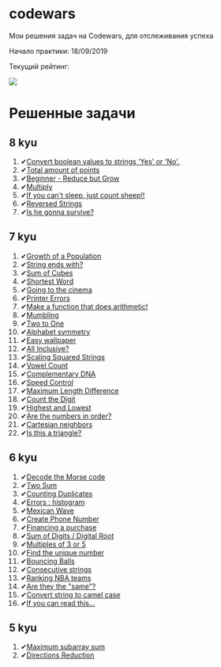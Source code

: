 # codewars

Мои решения задач на Codewars, для отслеживания успеха

Начало практики: 18/09/2019

Текущий рейтинг:

<img src="https://www.codewars.com/users/Sm1Le55/badges/large">

# Решенные задачи

<h2> 8 kyu </h2>
<ol>
    <li>✔<a href="https://www.codewars.com/kata/53369039d7ab3ac506000467">Convert boolean values to strings 'Yes' or 'No'.</a></li>
    <li>✔<a href="https://www.codewars.com/kata/5bb904724c47249b10000131">Total amount of points</a></li>
    <li>✔<a href="https://www.codewars.com/kata/57f780909f7e8e3183000078">Beginner - Reduce but Grow</a></li>
    <li>✔<a href="https://www.codewars.com/kata/50654ddff44f800200000004">Multiply</a></li>
    <li>✔<a href="https://www.codewars.com/kata/5b077ebdaf15be5c7f000077">If you can't sleep, just count sheep!!</a></li>
    <li>✔<a href="https://www.codewars.com/kata/5168bb5dfe9a00b126000018">Reversed Strings</a></li>
    <li>✔<a href="https://www.codewars.com/kata/59ca8246d751df55cc00014c">Is he gonna survive?</a></li>
</ol>

<h2> 7 kyu </h2>
<ol>
    <li>✔<a href="https://www.codewars.com/kata/563b662a59afc2b5120000c6">Growth of a Population</a></li>
    <li>✔<a href="https://www.codewars.com/kata/51f2d1cafc9c0f745c00037d">String ends with?</a></li>
    <li>✔<a href="https://www.codewars.com/kata/59a8570b570190d313000037">Sum of Cubes</a></li> 
    <li>✔<a href="https://www.codewars.com/kata/57cebe1dc6fdc20c57000ac9">Shortest Word</a></li> 
    <li>✔<a href="https://www.codewars.com/kata/562f91ff6a8b77dfe900006e">Going to the cinema</a></li>
    <li>✔<a href="https://www.codewars.com/kata/56541980fa08ab47a0000040">Printer Errors</a></li>
    <li>✔<a href="https://www.codewars.com/kata/583f158ea20cfcbeb400000a">Make a function that does arithmetic!</a></li>
    <li>✔<a href="https://www.codewars.com/kata/5667e8f4e3f572a8f2000039">Mumbling</a></li>
    <li>✔<a href="https://www.codewars.com/kata/5656b6906de340bd1b0000ac">Two to One</a></li>
    <li>✔<a href="https://www.codewars.com/kata/59d9ff9f7905dfeed50000b0">Alphabet symmetry</a></li>
    <li>✔<a href="https://www.codewars.com/kata/567501aec64b81e252000003">Easy wallpaper</a></li>
    <li>✔<a href="https://www.codewars.com/kata/5700c9acc1555755be00027e">All Inclusive?</a></li>
    <li>✔<a href="https://www.codewars.com/kata/56ed20a2c4e5d69155000301">Scaling Squared Strings</a></li>
    <li>✔<a href="https://www.codewars.com/kata/54ff3102c1bad923760001f3">Vowel Count</a></li>
    <li>✔<a href="https://www.codewars.com/kata/554e4a2f232cdd87d9000038">Complementary DNA</a></li>
    <li>✔<a href="https://www.codewars.com/kata/56484848ba95170a8000004d">Speed Control</a></li>
    <li>✔<a href="https://www.codewars.com/kata/5663f5305102699bad000056">Maximum Length Difference</a></li>
    <li>✔<a href="https://www.codewars.com/kata/566fc12495810954b1000030">Count the Digit</a></li>
    <li>✔<a href="https://www.codewars.com/kata/554b4ac871d6813a03000035">Highest and Lowest</a></li>
    <li>✔<a href="https://www.codewars.com/kata/56b7f2f3f18876033f000307">Are the numbers in order?</a></li>
    <li>✔<a href="https://www.codewars.com/kata/58989a079c70093f3e00008d">Cartesian neighbors</a></li>
    <li>✔<a href="https://www.codewars.com/kata/56606694ec01347ce800001b">Is this a triangle?</a></li>
</ol>

<h2> 6 kyu </h2>
<ol>
    <li>✔<a href="https://www.codewars.com/kata/54b724efac3d5402db00065e">Decode the Morse code</a></li>
    <li>✔<a href="https://www.codewars.com/kata/52c31f8e6605bcc646000082">Two Sum</a></li>
    <li>✔<a href="https://www.codewars.com/kata/54bf1c2cd5b56cc47f0007a1">Counting Duplicates</a></li>
    <li>✔<a href="https://www.codewars.com/kata/59f44c7bd4b36946fd000052">Errors : histogram</a></li>
    <li>✔<a href="https://www.codewars.com/kata/58f5c63f1e26ecda7e000029">Mexican Wave</a></li>
    <li>✔<a href="https://www.codewars.com/kata/525f50e3b73515a6db000b83">Create Phone Number</a></li>
    <li>✔<a href="https://www.codewars.com/kata/59c68ea2aeb2843e18000109">Financing a purchase</a></li>
    <li>✔<a href="https://www.codewars.com/kata/541c8630095125aba6000c00">Sum of Digits / Digital Root</a></li>
    <li>✔<a href="https://www.codewars.com/kata/514b92a657cdc65150000006">Multiples of 3 or 5</a></li>
    <li>✔<a href="https://www.codewars.com/kata/585d7d5adb20cf33cb000235">Find the unique number</a></li>
    <li>✔<a href="https://www.codewars.com/kata/5544c7a5cb454edb3c000047">Bouncing Balls</a></li>
    <li>✔<a href="https://www.codewars.com/kata/56a5d994ac971f1ac500003e">Consecutive strings</a></li>
    <li>✔<a href="https://www.codewars.com/kata/5a420163b6cfd7cde5000077">Ranking NBA teams</a></li>
    <li>✔<a href="https://www.codewars.com/kata/550498447451fbbd7600041c">Are they the "same"?</a></li>
    <li>✔<a href="https://www.codewars.com/kata/517abf86da9663f1d2000003">Convert string to camel case</a></li>
    <li>✔<a href="https://www.codewars.com/kata/586538146b56991861000293">If you can read this...</a></li>
</ol>

<h2> 5 kyu </h2>
<ol>
    <li>✔<a href="https://www.codewars.com/kata/586538146b56991861000293">Maximum subarray sum</a></li>
    <li>✔<a href="https://www.codewars.com/kata/550f22f4d758534c1100025a">Directions Reduction</a></li>
</ol>